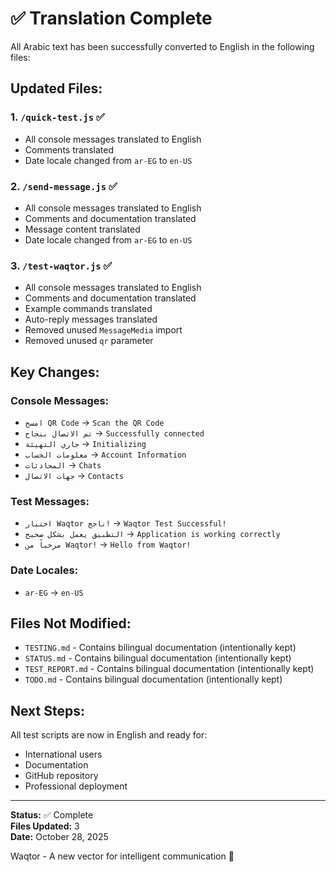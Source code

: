 # ✅ Translation Complete

All Arabic text has been successfully converted to English in the following files:

## Updated Files:

### 1. `/quick-test.js` ✅
- All console messages translated to English
- Comments translated
- Date locale changed from `ar-EG` to `en-US`

### 2. `/send-message.js` ✅
- All console messages translated to English
- Comments and documentation translated
- Message content translated
- Date locale changed from `ar-EG` to `en-US`

### 3. `/test-waqtor.js` ✅
- All console messages translated to English
- Comments and documentation translated
- Example commands translated
- Auto-reply messages translated
- Removed unused `MessageMedia` import
- Removed unused `qr` parameter

## Key Changes:

### Console Messages:
- `امسح QR Code` → `Scan the QR Code`
- `تم الاتصال بنجاح` → `Successfully connected`
- `جاري التهيئة` → `Initializing`
- `معلومات الحساب` → `Account Information`
- `المحادثات` → `Chats`
- `جهات الاتصال` → `Contacts`

### Test Messages:
- `اختبار Waqtor ناجح!` → `Waqtor Test Successful!`
- `التطبيق يعمل بشكل صحيح` → `Application is working correctly`
- `مرحباً من Waqtor!` → `Hello from Waqtor!`

### Date Locales:
- `ar-EG` → `en-US`

## Files Not Modified:
- `TESTING.md` - Contains bilingual documentation (intentionally kept)
- `STATUS.md` - Contains bilingual documentation (intentionally kept)
- `TEST_REPORT.md` - Contains bilingual documentation (intentionally kept)
- `TODO.md` - Contains bilingual documentation (intentionally kept)

## Next Steps:

All test scripts are now in English and ready for:
- International users
- Documentation
- GitHub repository
- Professional deployment

---

**Status:** ✅ Complete  
**Files Updated:** 3  
**Date:** October 28, 2025

Waqtor - A new vector for intelligent communication 🚀
